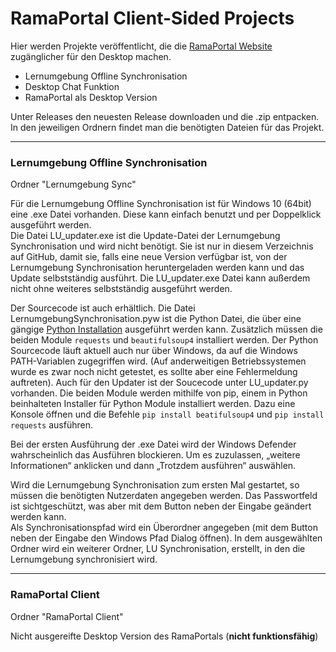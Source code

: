 # RamaPortal Client-Sided Projects

Hier werden Projekte veröffentlicht, die die [RamaPortal Website](https://portal.rama-mainz.de "Zum RamaPortal") 
zugänglicher für den Desktop machen.

* Lernumgebung Offline Synchronisation
* Desktop Chat Funktion
* RamaPortal als Desktop Version

Unter Releases den neuesten Release downloaden und die .zip entpacken. In den jeweiligen Ordnern findet man die 
benötigten Dateien für das Projekt.

__ __

### Lernumgebung Offline Synchronisation

Ordner "Lernumgebung Sync"

Für die Lernumgebung Offline Synchronisation ist für Windows 10 (64bit) eine .exe Datei vorhanden. Diese kann einfach 
benutzt und per Doppelklick ausgeführt werden.  
Die Datei LU_updater.exe ist die Update-Datei der Lernumgebung Synchronisation und wird nicht benötigt. Sie ist nur in 
diesem Verzeichnis auf GitHub, damit sie, falls eine neue Version verfügbar ist, von der Lernumgebung Synchronisation 
heruntergeladen werden kann und das Update selbstständig ausführt. Die LU_updater.exe Datei kann außerdem nicht ohne 
weiteres selbstständig ausgeführt werden.

Der Sourcecode ist auch erhältlich. Die Datei LernumgebungSynchronisation.pyw ist die Python Datei, die über eine 
gängige [Python Installation](https://www.python.org/downloads/ "Zum Python Download") ausgeführt werden kann. 
Zusätzlich müssen die beiden Module `requests` und `beautifulsoup4` installiert werden. Der Python Sourcecode läuft 
aktuell auch nur über Windows, da auf die Windows PATH-Variablen zugegriffen wird. (Auf anderweitigen Betriebssystemen 
wurde es zwar noch nicht getestet, es sollte aber eine Fehlermeldung auftreten). Auch für den Updater ist der Soucecode 
unter LU_updater.py vorhanden.
Die beiden Module werden mithilfe von pip, einem in Python beinhalteten Installer für Python Module installiert werden. 
Dazu eine Konsole öffnen und die Befehle `pip install beatifulsoup4` und `pip install requests` ausführen.

Bei der ersten Ausführung der .exe Datei wird der Windows Defender wahrscheinlich das Ausführen blockieren. Um es 
zuzulassen, „weitere Informationen“ anklicken und dann „Trotzdem ausführen“ auswählen.

Wird die Lernumgebung Synchronisation zum ersten Mal gestartet, so müssen die benötigten Nutzerdaten angegeben werden. 
Das Passwortfeld ist sichtgeschützt, was aber mit dem Button neben der Eingabe geändert werden kann.  
Als Synchronisationspfad wird ein Überordner angegeben (mit dem Button neben der Eingabe den Windows Pfad Dialog 
öffnen). In dem ausgewählten Ordner wird ein weiterer Ordner, LU Synchronisation, erstellt, in den die Lernumgebung 
synchronisiert wird.

__ __

### RamaPortal Client

Ordner "RamaPortal Client"

Nicht ausgereifte Desktop Version des RamaPortals (**nicht funktionsfähig**)
